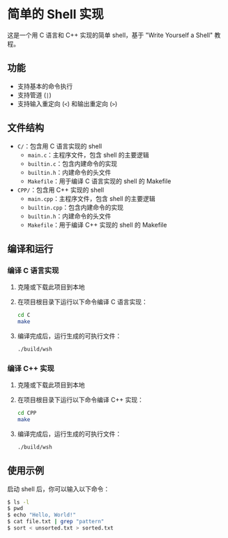 # 简单的 Shell 实现

这是一个用 C 语言和 C++ 实现的简单 shell，基于 "Write Yourself a Shell" 教程。

## 功能

- 支持基本的命令执行
- 支持管道 (`|`)
- 支持输入重定向 (`<`) 和输出重定向 (`>`)

## 文件结构

- `C/`：包含用 C 语言实现的 shell
  - `main.c`：主程序文件，包含 shell 的主要逻辑
  - `builtin.c`：包含内建命令的实现
  - `builtin.h`：内建命令的头文件
  - `Makefile`：用于编译 C 语言实现的 shell 的 Makefile
- `CPP/`：包含用 C++ 实现的 shell
  - `main.cpp`：主程序文件，包含 shell 的主要逻辑
  - `builtin.cpp`：包含内建命令的实现
  - `builtin.h`：内建命令的头文件
  - `Makefile`：用于编译 C++ 实现的 shell 的 Makefile

## 编译和运行

### 编译 C 语言实现

1. 克隆或下载此项目到本地
2. 在项目根目录下运行以下命令编译 C 语言实现：

    ```sh
    cd C
    make
    ```

3. 编译完成后，运行生成的可执行文件：

    ```sh
    ./build/wsh
    ```

### 编译 C++ 实现

1. 克隆或下载此项目到本地
2. 在项目根目录下运行以下命令编译 C++ 实现：

    ```sh
    cd CPP
    make
    ```

3. 编译完成后，运行生成的可执行文件：

    ```sh
    ./build/wsh
    ```

## 使用示例

启动 shell 后，你可以输入以下命令：

```sh
$ ls -l
$ pwd
$ echo "Hello, World!"
$ cat file.txt | grep "pattern"
$ sort < unsorted.txt > sorted.txt
```
